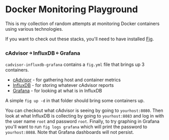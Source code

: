 # Docker Monitoring Playground

This is my collection of random attempts at monitoring Docker containers using various technologies.

If you want to check out these stacks, you'll need to have installed [Fig](http://www.fig.sh/).

### cAdvisor &#65515; InfluxDB &#65513; Grafana

`cadvisor-influxdb-grafana` contains a `fig.yml` file that brings up 3 containers.

* [cAdvisor](https://github.com/google/cadvisor) - for gathering host and container metrics
* [InfluxDB](https://github.com/influxdb/influxdb) - for storing whatever cAdvisor reports
* [Grafana](https://github.com/grafana/grafana) - for looking at what is in InfluxDB

A simple `fig up -d` in that folder should bring some containers up.

You can checkout what cAdvisor is seeing by going to `yourhost:8080`. Then look
at what InfluxDB is collecting by going to `yourhost:8083` and log in with the
user name `root` and password `root`. Finally, to try graphing in Grafana you'll
want to run `fig logs grafana` which will print the password to `yourhost:8088`.
Note that Grafana dashboards will not persist.
